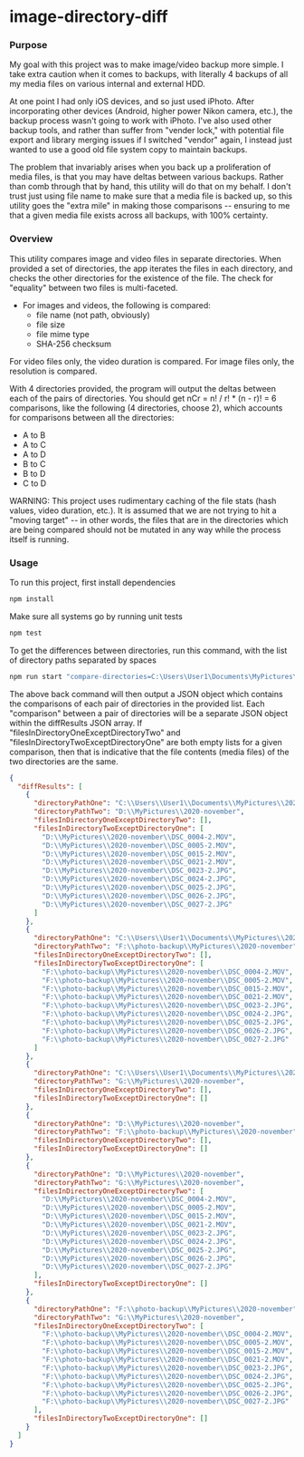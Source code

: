 # image-directory-diff

### Purpose

My goal with this project was to make image/video backup more simple. I take extra caution when it comes to backups, with literally 4 backups of all my media files on various internal and external HDD. 

At one point I had only iOS devices, and so just used iPhoto. After incorporating other devices (Android, higher power Nikon camera, etc.), the backup process wasn't going to work with iPhoto. I've also used other backup tools, and rather than suffer from "vender lock," with potential file export and library merging issues if I switched "vendor" again, I instead just wanted to use a good old file system copy to maintain backups. 

The problem that invariably arises when you back up a proliferation of media files, is that you may have deltas between various backups. Rather than comb through that by hand, this utility will do that on my behalf. I don't trust just using file name to make sure that a media file is backed up, so this utility goes the "extra mile" in making those comparisons -- ensuring to me that a given media file exists across all backups, with 100% certainty.
### Overview

This utility compares image and video files in separate directories. When provided a set of directories, the app iterates the files in each directory, and checks the other directories for the existence of the file. The check for "equality" between two files is multi-faceted.
* For images and videos, the following is compared:
  * file name (not path, obviously)
  * file size
  * file mime type
  * SHA-256 checksum

For video files only, the video duration is compared. For image files only, the resolution is compared.

With 4 directories provided, the program will output the deltas between each of the pairs of directories. You should get nCr = n! / r! * (n - r)! = 6 comparisons, like the following (4 directories, choose 2), which accounts for comparisons between all the directories:
* A to B
* A to C
* A to D
* B to C
* B to D
* C to D

WARNING: This project uses rudimentary caching of the file stats (hash values, video duration, etc.). It is assumed that we are not trying to hit a "moving target" -- in other words, the files that are in the directories which are being compared should not be mutated in any way while the process itself is running.

### Usage

To run this project, first install dependencies
```bash
npm install
```

Make sure all systems go by running unit tests
```bash
npm test
```

To get the differences between directories, run this command, with the list of directory paths separated by spaces
```bash
npm run start "compare-directories=C:\Users\User1\Documents\MyPictures\2020-november D:\MyPictures\2020-november F:\photo-backup\MyPictures\2020-november G:\MyPictures\2020-november"
```

The above back command will then output a JSON object which contains the comparisons of each pair of directories in the provided list. Each "comparison" between a pair of directories will be a separate JSON object within the diffResults JSON array. If "filesInDirectoryOneExceptDirectoryTwo" and "filesInDirectoryTwoExceptDirectoryOne" are both empty lists for a given comparison, then that is indicative that the file contents (media files) of the two directories are the same.
```json
{
  "diffResults": [
    {
      "directoryPathOne": "C:\\Users\\User1\\Documents\\MyPictures\\2020-november",
      "directoryPathTwo": "D:\\MyPictures\\2020-november",
      "filesInDirectoryOneExceptDirectoryTwo": [],
      "filesInDirectoryTwoExceptDirectoryOne": [
        "D:\\MyPictures\\2020-november\\DSC_0004-2.MOV",
        "D:\\MyPictures\\2020-november\\DSC_0005-2.MOV",
        "D:\\MyPictures\\2020-november\\DSC_0015-2.MOV",
        "D:\\MyPictures\\2020-november\\DSC_0021-2.MOV",
        "D:\\MyPictures\\2020-november\\DSC_0023-2.JPG",
        "D:\\MyPictures\\2020-november\\DSC_0024-2.JPG",
        "D:\\MyPictures\\2020-november\\DSC_0025-2.JPG",
        "D:\\MyPictures\\2020-november\\DSC_0026-2.JPG",
        "D:\\MyPictures\\2020-november\\DSC_0027-2.JPG"
      ]
    },
    {
      "directoryPathOne": "C:\\Users\\User1\\Documents\\MyPictures\\2020-november",
      "directoryPathTwo": "F:\\photo-backup\\MyPictures\\2020-november",
      "filesInDirectoryOneExceptDirectoryTwo": [],
      "filesInDirectoryTwoExceptDirectoryOne": [
        "F:\\photo-backup\\MyPictures\\2020-november\\DSC_0004-2.MOV",
        "F:\\photo-backup\\MyPictures\\2020-november\\DSC_0005-2.MOV",
        "F:\\photo-backup\\MyPictures\\2020-november\\DSC_0015-2.MOV",
        "F:\\photo-backup\\MyPictures\\2020-november\\DSC_0021-2.MOV",
        "F:\\photo-backup\\MyPictures\\2020-november\\DSC_0023-2.JPG",
        "F:\\photo-backup\\MyPictures\\2020-november\\DSC_0024-2.JPG",
        "F:\\photo-backup\\MyPictures\\2020-november\\DSC_0025-2.JPG",
        "F:\\photo-backup\\MyPictures\\2020-november\\DSC_0026-2.JPG",
        "F:\\photo-backup\\MyPictures\\2020-november\\DSC_0027-2.JPG"
      ]
    },
    {
      "directoryPathOne": "C:\\Users\\User1\\Documents\\MyPictures\\2020-november",
      "directoryPathTwo": "G:\\MyPictures\\2020-november",
      "filesInDirectoryOneExceptDirectoryTwo": [],
      "filesInDirectoryTwoExceptDirectoryOne": []
    },
    {
      "directoryPathOne": "D:\\MyPictures\\2020-november",
      "directoryPathTwo": "F:\\photo-backup\\MyPictures\\2020-november",
      "filesInDirectoryOneExceptDirectoryTwo": [],
      "filesInDirectoryTwoExceptDirectoryOne": []
    },
    {
      "directoryPathOne": "D:\\MyPictures\\2020-november",
      "directoryPathTwo": "G:\\MyPictures\\2020-november",
      "filesInDirectoryOneExceptDirectoryTwo": [
        "D:\\MyPictures\\2020-november\\DSC_0004-2.MOV",
        "D:\\MyPictures\\2020-november\\DSC_0005-2.MOV",
        "D:\\MyPictures\\2020-november\\DSC_0015-2.MOV",
        "D:\\MyPictures\\2020-november\\DSC_0021-2.MOV",
        "D:\\MyPictures\\2020-november\\DSC_0023-2.JPG",
        "D:\\MyPictures\\2020-november\\DSC_0024-2.JPG",
        "D:\\MyPictures\\2020-november\\DSC_0025-2.JPG",
        "D:\\MyPictures\\2020-november\\DSC_0026-2.JPG",
        "D:\\MyPictures\\2020-november\\DSC_0027-2.JPG"
      ],
      "filesInDirectoryTwoExceptDirectoryOne": []
    },
    {
      "directoryPathOne": "F:\\photo-backup\\MyPictures\\2020-november",
      "directoryPathTwo": "G:\\MyPictures\\2020-november",
      "filesInDirectoryOneExceptDirectoryTwo": [
        "F:\\photo-backup\\MyPictures\\2020-november\\DSC_0004-2.MOV",
        "F:\\photo-backup\\MyPictures\\2020-november\\DSC_0005-2.MOV",
        "F:\\photo-backup\\MyPictures\\2020-november\\DSC_0015-2.MOV",
        "F:\\photo-backup\\MyPictures\\2020-november\\DSC_0021-2.MOV",
        "F:\\photo-backup\\MyPictures\\2020-november\\DSC_0023-2.JPG",
        "F:\\photo-backup\\MyPictures\\2020-november\\DSC_0024-2.JPG",
        "F:\\photo-backup\\MyPictures\\2020-november\\DSC_0025-2.JPG",
        "F:\\photo-backup\\MyPictures\\2020-november\\DSC_0026-2.JPG",
        "F:\\photo-backup\\MyPictures\\2020-november\\DSC_0027-2.JPG"
      ],
      "filesInDirectoryTwoExceptDirectoryOne": []
    }
  ]
}
```